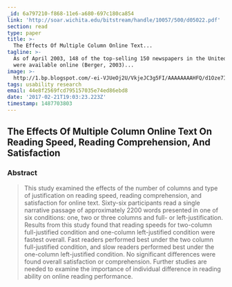 ```yaml
---
_id: 6a797210-f868-11e6-a680-697c180ca854
link: 'http://soar.wichita.edu/bitstream/handle/10057/500/d05022.pdf'
section: read
type: paper
title: >-
  The Effects Of Multiple Column Online Text...
tagline: >-
  As of April 2003, 148 of the top-selling 150 newspapers in the United States
  were available online (Berger, 2003)...
image: >-
  http://1.bp.blogspot.com/-ei-VJUeOj2U/VkjeJC3g5FI/AAAAAAAAHFQ/d1Oze7IdIK0/s1600/11.png
tags: usability research
email: 44e8f2569fcd795157035e74ed86ebd8
date: '2017-02-21T19:03:23.223Z'
timestamp: 1487703803
---
```

## The Effects Of Multiple Column Online Text On Reading Speed, Reading Comprehension, And Satisfaction

### Abstract

> This study examined the effects of the number of columns and type of justification on reading speed, reading comprehension, and satisfaction for online text. Sixty-six participants read a single narrative passage of approximately 2200 words presented in one of six conditions: one, two or three columns and full- or left-justification. Results from this study found that reading speeds for two-column full-justified condition and one-column left-justified condition were fastest overall. Fast readers performed best under the two column full-justified condition, and slow readers performed best under the one-column left-justified condition. No significant differences were found overall satisfaction or comprehension. Further studies are needed to examine the importance of individual difference in reading ability on online reading performance.
